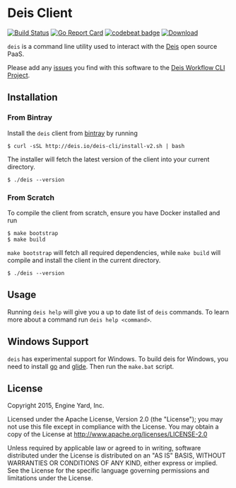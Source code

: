 # Deis Client

[![Build Status](https://travis-ci.org/deis/workflow-cli.svg?branch=master)](https://travis-ci.org/deis/workflow-cli)
[![Go Report Card](http://goreportcard.com/badge/deis/workflow-cli)](http://goreportcard.com/report/deis/workflow-cli)
[![codebeat badge](https://codebeat.co/badges/05d314a8-ca61-4211-b69e-e7a3033662c8)](https://codebeat.co/projects/github-com-deis-workflow-cli)
[![Download](https://api.bintray.com/packages/deis/deisci/deis/images/download.svg)](https://bintray.com/deis/deisci/deis/_latestVersion)

`deis` is a command line utility used to interact with the [Deis](http://deis.io) open source PaaS.

Please add any [issues](https://github.com/deis/workflow-cli/issues) you find with this software to the [Deis Workflow CLI Project](https://github.com/deis/workflow-cli).

## Installation

### From Bintray

Install the `deis` client from [bintray](https://bintray.com/) by running

	$ curl -sSL http://deis.io/deis-cli/install-v2.sh | bash

The installer will fetch the latest version of the client into your current directory.

	$ ./deis --version

### From Scratch

To compile the client from scratch, ensure you have Docker installed and run

	$ make bootstrap
	$ make build

`make bootstrap` will fetch all required dependencies, while `make build` will compile and install
the client in the current directory.

	$ ./deis --version

## Usage

Running `deis help` will give you a up to date list of `deis` commands.
To learn more about a command run `deis help <command>`.

## Windows Support

`deis` has experimental support for Windows. To build deis for Windows, you need to install
[go](https://golang.org/) and [glide](https://github.com/Masterminds/glide). Then run the `make.bat` script.

## License

Copyright 2015, Engine Yard, Inc.

Licensed under the Apache License, Version 2.0 (the "License"); you may not use this file except in compliance with the License. You may obtain a copy of the License at <http://www.apache.org/licenses/LICENSE-2.0>

Unless required by applicable law or agreed to in writing, software distributed under the License is distributed on an "AS IS" BASIS, WITHOUT WARRANTIES OR CONDITIONS OF ANY KIND, either express or implied. See the License for the specific language governing permissions and limitations under the License.
